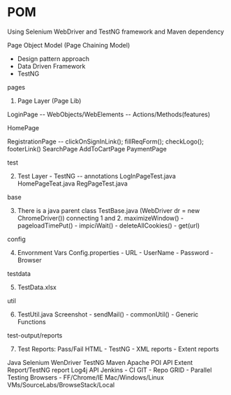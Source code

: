 # POM
Using Selenium WebDriver and TestNG framework and Maven dependency

Page Object Model (Page Chaining Model)
- Design pattern approach
- Data Driven Framework
- TestNG

pages

1. Page Layer (Page Lib)

LoginPage -- WebObjects/WebElements -- Actions/Methods(features) 

HomePage

RegistrationPage -- clickOnSignInLink(); fillReqForm(); checkLogo(); footerLink()
SearchPage
AddToCartPage
PaymentPage

test

2. Test Layer - TestNG -- annotations
LogInPageTest.java
HomePageTeat.java
RegPageTest.java

base

3. There is a java parent class TestBase.java (WebDriver dr = new ChromeDriver()) connecting 1 and 2.
	maximizeWindow() - pageloadTimePut() - impiciWait() - deleteAllCookies() - get(url)

config

4. Envornment Vars
	Config.properties - URL - UserName - Password - Browser
	
testdata

5. TestData.xlsx

util

6. TestUtil.java
	Screenshot - sendMail() - commonUtil() - Generic Functions

test-output/reports

7. Test Reports: Pass/Fail
	HTML - TestNG - XML reports - Extent reports
	
Java
Selenium WenDriver
TestNG
Maven
Apache POI API
Extent Report/TestNG report
Log4j API
Jenkins - CI
GIT - Repo
GRID - Parallel Testing
Browsers - FF/Chrome/IE
Mac/Windows/Linux
VMs/SourceLabs/BrowseStack/Local
